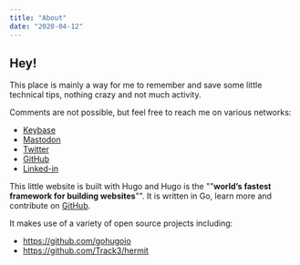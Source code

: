 ```yaml
---
title: "About"
date: "2020-04-12"
---
```


## Hey!

This place is mainly a way for me to remember and save some little technical
tips, nothing crazy and not much activity.

Comments are not possible, but feel free to reach me on various networks:

- [Keybase](https://keybase.io/gwarf)
- [Mastodon](https://framapiaf.org/@gwarf)
- [Twitter](https://twitter.com/gwarf)
- [GitHub](https://github.com/gwarf)
- [Linked-in](https://linkedin.com/in/baptistegrenier)

This little website is built with Hugo and Hugo is the ""**world’s fastest
framework for building websites**"". It is written in Go, learn more and
contribute on [GitHub](https://github.com/gohugoio).

It makes use of a variety of open source projects including:

- https://github.com/gohugoio
- https://github.com/Track3/hermit

